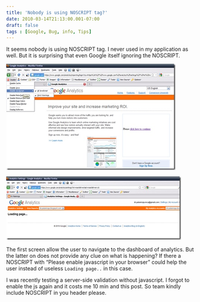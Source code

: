 ```yaml
---
title: 'Nobody is using NOSCRIPT tag?'
date: 2010-03-14T21:13:00.001-07:00
draft: false
tags : [Google, Bug, info, Tips]
---
```


It seems nobody is using NOSCRIPT tag. I never used in my application as well. But it is surprising that even Google itself ignoring the NOSCRIPT.


![disabling javascript](/assets/ga-nojs1.jpg)

![after disabling javascript](/assets/ga-nojs2.jpg)

The first screen allow the user to navigate to the dashboard of analytics. But the latter on does not provide any clue on what is happening? If there a NOSCRIPT with “Please enable javascript in your browser” could help the user instead of useless `Loading page..` in this case.

I was recently testing a server-side validation without javascript. I forgot to enable the js again and it costs me 10 min and this post. So team kindly include NOSCRIPT in you header please.
